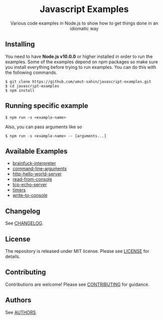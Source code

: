 <div align="center">
  <h1>Javascript Examples</h1>
Various code examples in Node.js to show how to get things done in an idiomatic way
</div>


## Installing

You need to have __Node.js v10.0.0__ or higher installed in order to run the examples. Some of the examples depend on npm packages so make sure you install everything before trying to run examples. You can do this with the following commands.

```
$ git clone https://github.com/umut-sahin/javascript-examples.git
$ cd javascript-examples
$ npm install
```


## Running specific example

```
$ npm run -s <example-name>
```

Also, you can pass arguments like so

```
$ npm run -s <example-name> -- [arguments...]
```


## Available Examples

- [brainfuck-interpreter](https://github.com/umut-sahin/javascript-examples/tree/master/brainfuck-interpreter)
- [command-line-arguments](https://github.com/umut-sahin/javascript-examples/tree/master/command-line-arguments)
- [http-hello-world-server](https://github.com/umut-sahin/javascript-examples/tree/master/http-hello-world-server)
- [read-from-console](https://github.com/umut-sahin/javascript-examples/tree/master/read-from-console)
- [tcp-echo-server](https://github.com/umut-sahin/javascript-examples/tree/master/tcp-echo-server)
- [timers](https://github.com/umut-sahin/javascript-examples/tree/master/timers)
- [write-to-console](https://github.com/umut-sahin/javascript-examples/tree/master/write-to-console)


## Changelog

See [CHANGELOG](https://github.com/umut-sahin/javascript-examples/blob/master/CHANGELOG.md).

## License

The repository is released under MIT license.
Please see [LICENSE](https://github.com/umut-sahin/javascript-examples/blob/master/LICENSE) for details.


## Contributing

Contributions are welcome!
Please see [CONTRIBUTING](https://github.com/umut-sahin/javascript-examples/blob/master/CONTRIBUTING.md) for guidance.


## Authors

See [AUTHORS](https://github.com/umut-sahin/javascript-examples/blob/master/AUTHORS.md).
